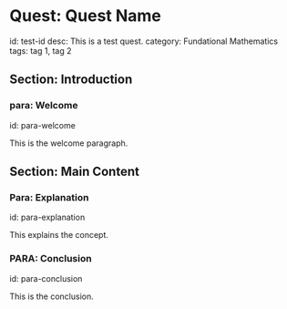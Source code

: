 # Quest: Quest Name

id: test-id
desc: This is a test quest.
category: Fundational Mathematics
tags: tag 1, tag 2

## Section: Introduction

### para: Welcome

id: para-welcome

This is the welcome paragraph.

## Section: Main Content

### Para: Explanation

id: para-explanation

This explains the concept.

### PARA: Conclusion

id: para-conclusion

This is the conclusion.
